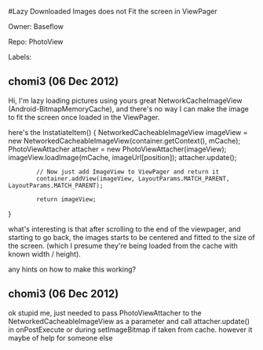 #Lazy Downloaded Images does not Fit the screen in ViewPager

Owner: Baseflow

Repo: PhotoView

Labels: 

## chomi3 (06 Dec 2012)

Hi,
I'm lazy loading pictures using yours great NetworkCacheImageView (Android-BitmapMemoryCache), and there's no way I can make the image to fit the screen once loaded in the ViewPager.

here's the InstatiateItem() {
NetworkedCacheableImageView imageView = new NetworkedCacheableImageView(container.getContext(), mCache);
            PhotoViewAttacher attacher = new PhotoViewAttacher(imageView);  
            imageView.loadImage(mCache, imageUrl[position]);
            attacher.update();

```
        // Now just add ImageView to ViewPager and return it
        container.addView(imageView, LayoutParams.MATCH_PARENT, LayoutParams.MATCH_PARENT);

        return imageView;
```

}

what's interesting is that after scrolling to the end of the viewpager, and starting to go back, the images starts to be centered and fitted to the size of the screen. (which I presume they're being loaded from the cache with known width / height).

any hints on how to make this working?


## chomi3 (06 Dec 2012)

ok stupid me, just needed to pass PhotoViewAttacher to the NetworkedCacheableImageView as a parameter and call attacher.update() in onPostExecute or during setImageBitmap if taken from cache.
however it maybe of help for someone else



